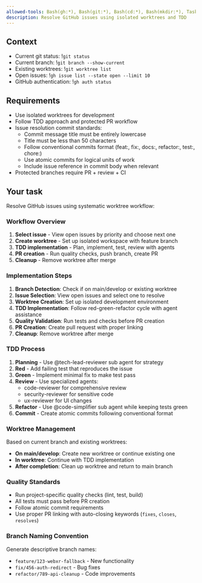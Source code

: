 ```yaml
---
allowed-tools: Bash(gh:*), Bash(git:*), Bash(cd:*), Bash(mkdir:*), Task
description: Resolve GitHub issues using isolated worktrees and TDD
---
```


## Context

- Current git status: !`git status`
- Current branch: !`git branch --show-current`
- Existing worktrees: !`git worktree list`
- Open issues: !`gh issue list --state open --limit 10`
- GitHub authentication: !`gh auth status`

## Requirements

- Use isolated worktrees for development
- Follow TDD approach and protected PR workflow
- Issue resolution commit standards:
  - Commit message title must be entirely lowercase
  - Title must be less than 50 characters
  - Follow conventional commits format (feat:, fix:, docs:, refactor:, test:, chore:)
  - Use atomic commits for logical units of work
  - Include issue reference in commit body when relevant
- Protected branches require PR + review + CI

## Your task

Resolve GitHub issues using systematic worktree workflow:

### Workflow Overview

1. **Select issue** - View open issues by priority and choose next one
2. **Create worktree** - Set up isolated workspace with feature branch
3. **TDD implementation** - Plan, implement, test, review with agents
4. **PR creation** - Run quality checks, push branch, create PR
5. **Cleanup** - Remove worktree after merge

### Implementation Steps

1. **Branch Detection**: Check if on main/develop or existing worktree
2. **Issue Selection**: View open issues and select one to resolve
3. **Worktree Creation**: Set up isolated development environment
4. **TDD Implementation**: Follow red-green-refactor cycle with agent assistance
5. **Quality Validation**: Run tests and checks before PR creation
6. **PR Creation**: Create pull request with proper linking
7. **Cleanup**: Remove worktree after merge

### TDD Process

1. **Planning** - Use @tech-lead-reviewer sub agent for strategy
2. **Red** - Add failing test that reproduces the issue
3. **Green** - Implement minimal fix to make test pass
4. **Review** - Use specialized agents:
   - code-reviewer for comprehensive review
   - security-reviewer for sensitive code
   - ux-reviewer for UI changes
5. **Refactor** - Use @code-simplifier sub agent while keeping tests green
6. **Commit** - Create atomic commits following conventional format

### Worktree Management

Based on current branch and existing worktrees:
- **On main/develop**: Create new worktree or continue existing one
- **In worktree**: Continue with TDD implementation
- **After completion**: Clean up worktree and return to main branch

### Quality Standards

- Run project-specific quality checks (lint, test, build)
- All tests must pass before PR creation
- Follow atomic commit requirements
- Use proper PR linking with auto-closing keywords (`fixes`, `closes`, `resolves`)

### Branch Naming Convention

Generate descriptive branch names:
- `feature/123-webxr-fallback` - New functionality
- `fix/456-auth-redirect` - Bug fixes
- `refactor/789-api-cleanup` - Code improvements
